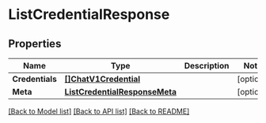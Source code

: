 # ListCredentialResponse

## Properties
Name | Type | Description | Notes
------------ | ------------- | ------------- | -------------
**Credentials** | [**[]ChatV1Credential**](chat.v1.credential.md) |  |[optional] 
**Meta** | [**ListCredentialResponseMeta**](ListCredentialResponse_meta.md) |  |[optional] 

[[Back to Model list]](../README.md#documentation-for-models) [[Back to API list]](../README.md#documentation-for-api-endpoints) [[Back to README]](../README.md)


